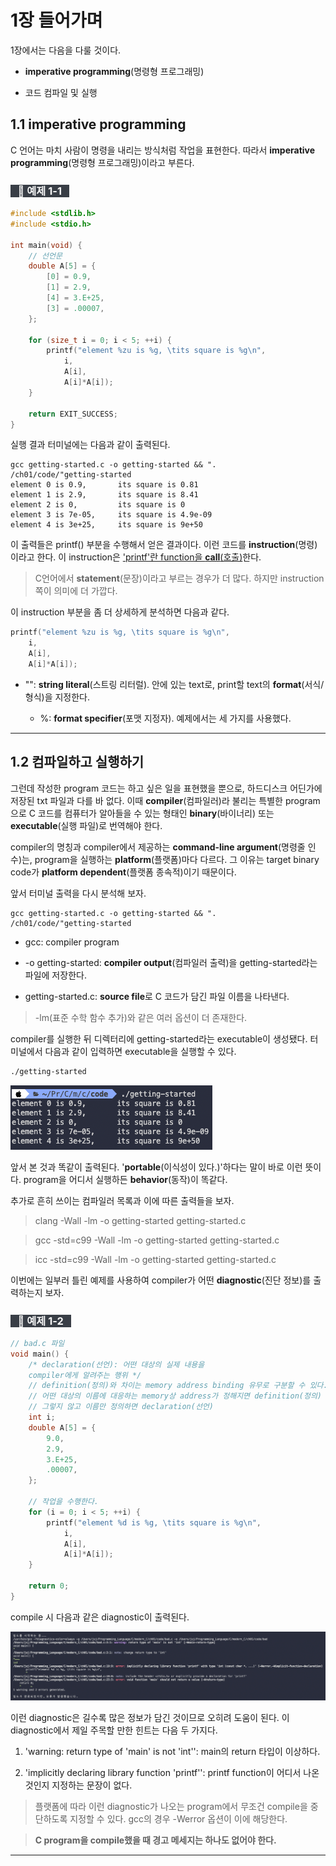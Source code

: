 # 1장 들어가며

1장에서는 다음을 다룰 것이다.

- **imperative programming**(명령형 프로그래밍)

- 코드 컴파일 및 실행

## 1.1 imperative programming

C 언어는 마치 사람이 명령을 내리는 방식처럼 작업을 표현한다. 따라서 **imperative programming**(명령형 프로그래밍)이라고 부른다.

### <span style='background-color: #393E46; color: #F7F7F7'>&nbsp;&nbsp;&nbsp;📝 예제 1-1&nbsp;&nbsp;&nbsp;</span>

```C
#include <stdlib.h>
#include <stdio.h>

int main(void) {
    // 선언문
    double A[5] = {
        [0] = 0.9,
        [1] = 2.9,
        [4] = 3.E+25,
        [3] = .00007, 
    };

    for (size_t i = 0; i < 5; ++i) {
        printf("element %zu is %g, \tits square is %g\n",
            i,
            A[i],
            A[i]*A[i]);
    }

    return EXIT_SUCCESS;
}
```

실행 결과 터미널에는 다음과 같이 출력된다.

```
gcc getting-started.c -o getting-started && ".
/ch01/code/"getting-started
element 0 is 0.9,       its square is 0.81
element 1 is 2.9,       its square is 8.41
element 2 is 0,         its square is 0
element 3 is 7e-05,     its square is 4.9e-09
element 4 is 3e+25,     its square is 9e+50
```

이 출력들은 printf() 부분을 수행해서 얻은 결과이다. 이런 코드를 **instruction**(명령)이라고 한다. 이 instruction은 <U>'printf'란 function을 **call**(호출)</U>한다.

> C언어에서 **statement**(문장)이라고 부르는 경우가 더 많다. 하지만 instruction 쪽이 의미에 더 가깝다.

이 instruction 부분을 좀 더 상세하게 분석하면 다음과 같다.

```C
printf("element %zu is %g, \tits square is %g\n",
    i,
    A[i],
    A[i]*A[i]);
```

- "": **string literal**(스트링 리터럴). 안에 있는 text로, print할 text의 **format**(서식/형식)을 지정한다. 

  - %: **format specifier**(포맷 지정자). 예제에서는 세 가지를 사용했다.

---

## 1.2 컴파일하고 실행하기

그런데 작성한 program 코드는 하고 싶은 일을 표현했을 뿐으로, 하드디스크 어딘가에 저장된 txt 파일과 다를 바 없다. 이때 **compiler**(컴파일러)라 불리는 특별한 program으로 C 코드를 컴퓨터가 알아들을 수 있는 형태인 **binary**(바이너리) 또는 **executable**(실행 파일)로 번역해야 한다.

compiler의 명칭과 compiler에서 제공하는 **command-line argument**(명령줄 인수)는, program을 실행하는 **platform**(플랫폼)마다 다르다. 그 이유는 target binary code가 **platform dependent**(플랫폼 종속적)이기 때문이다.

앞서 터미널 출력을 다시 분석해 보자.

```
gcc getting-started.c -o getting-started && ".
/ch01/code/"getting-started
```

- gcc: compiler program

- -o getting-started: **compiler output**(컴파일러 출력)을 getting-started라는 파일에 저장한다.

- getting-started.c: **source file**로 C 코드가 담긴 파일 이름을 나타낸다.

> -lm(표준 수학 함수 추가)와 같은 여러 옵션이 더 존재한다.

compiler를 실행한 뒤 디렉터리에 getting-started라는 executable이 생성됐다. 터미널에서 다음과 같이 입력하면 executable을 실행할 수 있다.

```bash
./getting-started
```

![실행 결과](images/executable_result.png)

앞서 본 것과 똑같이 출력된다. '**portable**(이식성이 있다.)'하다는 말이 바로 이런 뜻이다. program을 어디서 실행하든 **behavior**(동작)이 똑같다.

추가로 흔히 쓰이는 컴파일러 목록과 이에 따른 출력들을 보자.

> clang -Wall -lm -o getting-started getting-started.c

> gcc -std=c99 -Wall -lm -o getting-started getting-started.c

> icc -std=c99 -Wall -lm -o getting-started getting-started.c

이번에는 일부러 틀린 예제를 사용하여 compiler가 어떤 **diagnostic**(진단 정보)를 출력하는지 보자.

### <span style='background-color: #393E46; color: #F7F7F7'>&nbsp;&nbsp;&nbsp;📝 예제 1-2&nbsp;&nbsp;&nbsp;</span>

```c
// bad.c 파일
void main() {
    /* declaration(선언): 어떤 대상의 실제 내용을 
    compiler에게 알려주는 행위 */
    // definition(정의)와 차이는 memory address binding 유무로 구분할 수 있다.
    // 어떤 대상의 이름에 대응하는 memory상 address가 정해지면 definition(정의)
    // 그렇지 않고 이름만 정의하면 declaration(선언)
    int i;
    double A[5] = {
        9.0,
        2.9,
        3.E+25,
        .00007,
    };

    // 작업을 수행한다.
    for (i = 0; i < 5; ++i) {
        printf("element %d is %g, \tits square is %g\n",
            i,
            A[i],
            A[i]*A[i]);
    }

    return 0;
}
```

compile 시 다음과 같은 diagnostic이 출력된다.

![problem 1.2 diagnostic](images/problem_1.2_compile.png)

이런 diagnostic은 길수록 많은 정보가 담긴 것이므로 오히려 도움이 된다. 이 diagnostic에서 제일 주목할 만한 힌트는 다음 두 가지다.

1. 'warning: return type of 'main' is not 'int'': main의 return 타입이 이상하다.

2. 'implicitly declaring library function 'printf'': printf function이 어디서 나온 것인지 지정하는 문장이 없다.

> 플랫폼에 따라 이런 diagnostic가 나오는 program에서 무조건 compile을 중단하도록 지정할 수 있다. gcc의 경우 -Werror 옵션이 이에 해당한다.

> **C program을 compile했을 때 경고 메세지는 하나도 없어야 한다.**

---

